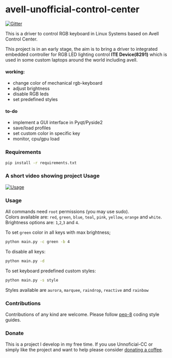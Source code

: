 #  avell-unofficial-control-center

[![Gitter](https://badges.gitter.im/Unofficial-CC/Lobby.svg)](https://gitter.im/Unofficial-CC/Lobby?utm_source=badge&utm_medium=badge&utm_campaign=pr-badge)

This is a driver to control RGB keyboard in Linux Systems based on Avell Control Center.

This project is in an early stage, the aim is to bring a driver to integrated embedded controller for RGB LED lighting control **ITE Device(8291)** which is used in some custom laptops around the world including avell.
 
#### working: ####
 
 - change color of mechanical rgb-keyboard
 - adjust brightness
 - disable RGB leds
 - set predefined styles


#### to-do ####
 - implement a GUI interface in Pyqt/Pyside2
 - save/load profiles
 - set custom color in specific key
 - monitor, cpu/gpu load


### Requirements
```bash 
pip install -r requirements.txt
```

### A short video showing project Usage

[![Usage](https://i3.ytimg.com/vi/13zXcJfthw8/hqdefault.jpg)](https://youtu.be/13zXcJfthw8)

### Usage

All commands need `root` permissions (you may use sudo).<br>
Colors available are: `red`, `green`, `blue`, `teal`, `pink`, `yellow`, `orange` and `white`.<br>
Brightness options are: `1`,`2`,`3` and `4`.<br>

To set `green` color in all keys with max brightness;

```bash 
python main.py -c green -b 4
```

To disable all keys:
```bash 
python main.py -d
```

To set keyboard predefined custom styles:

```bash 
python main.py -s style
```

Styles available are `aurora`, `marquee`, `raindrop`, `reactive` and `rainbow`



### Contributions

Contributions of any kind are welcome. Please follow [pep-8](https://www.python.org/dev/peps/pep-0008/) coding style guides.

### Donate

This is a project I develop in my free time.  If you use Unnoficial-CC or simply like the project and want to help please consider [donating a coffee](https://www.buymeacoffee.com/KCZRP52U7). 


